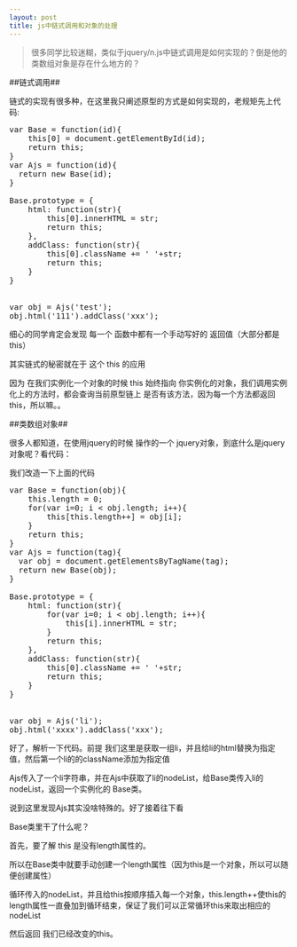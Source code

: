 ```yaml
---
layout: post
title: js中链式调用和对象的处理
---
```


> 很多同学比较迷糊，类似于jquery/n.js中链式调用是如何实现的？倒是他的类数组对象是存在什么地方的？

##链式调用##

链式的实现有很多种，在这里我只阐述原型的方式是如何实现的，老规矩先上代码:

<pre>
var Base = function(id){
	this[0] = document.getElementById(id);
	return this;	 
}
var Ajs = function(id){
  return new Base(id);
}
 
Base.prototype = {
	html: function(str){
		this[0].innerHTML = str;
		return this;
	},
	addClass: function(str){
		this[0].className += ' '+str;
		return this;
	}
}
 
 
var obj = Ajs('test');
obj.html('111').addClass('xxx');
</pre>

细心的同学肯定会发现 每一个 函数中都有一个手动写好的 返回值（大部分都是this）

其实链式的秘密就在于 这个 this 的应用

因为 在我们实例化一个对象的时候 this 始终指向 你实例化的对象，我们调用实例化上的方法时，都会查询当前原型链上 是否有该方法，因为每一个方法都返回this，所以嘛。。

##类数组对象##

很多人都知道，在使用jquery的时候 操作的一个 jquery对象，到底什么是jquery对象呢？看代码：

我们改造一下上面的代码

<pre>
var Base = function(obj){
	this.length = 0;
	for(var i=0; i < obj.length; i++){
		this[this.length++] = obj[i];
	}
	return this;	 
}
var Ajs = function(tag){	  
  var obj = document.getElementsByTagName(tag);
  return new Base(obj);
}
 
Base.prototype = {
	html: function(str){
		for(var i=0; i < obj.length; i++){
			this[i].innerHTML = str;
		}
		return this;
	},
	addClass: function(str){
		this[0].className += ' '+str;
		return this;
	}
}
 
 
var obj = Ajs('li');
obj.html('xxxx').addClass('xxx');
</pre>

好了，解析一下代码。前提 我们这里是获取一组li，并且给li的html替换为指定值，然后第一个li的的className添加为指定值

Ajs传入了一个li字符串，并在Ajs中获取了li的nodeList，给Base类传入li的nodeList，返回一个实例化的 Base类。

说到这里发现Ajs其实没啥特殊的。好了接着往下看

Base类里干了什么呢？

首先，要了解 this 是没有length属性的。

所以在Base类中就要手动创建一个length属性（因为this是一个对象，所以可以随便创建属性）

循环传入的nodeList，并且给this按顺序插入每一个对象，this.length++使this的length属性一直叠加到循环结束，保证了我们可以正常循环this来取出相应的nodeList

然后返回 我们已经改变的this。
